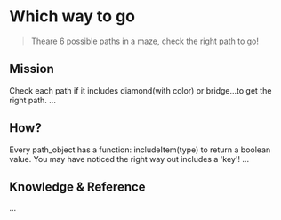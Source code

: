 # Which way to go

> Theare 6 possible paths in a maze, check the right path to go!

## Mission

Check each path if it includes diamond(with color) or bridge...to get the right path.
...

## How?

Every path_object has a function: includeItem(type) to return a boolean value. You may have noticed the right way out includes a 'key'!
...

## Knowledge & Reference

...